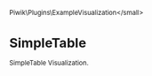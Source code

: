 <small>Piwik\Plugins\ExampleVisualization\</small>

SimpleTable
===========

SimpleTable Visualization.
